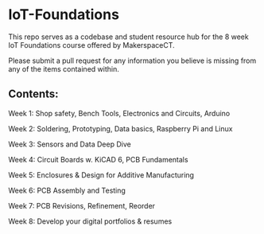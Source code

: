 # IoT-Foundations

This repo serves as a codebase and student resource hub for the 8 week IoT Foundations course offered by MakerspaceCT. 

Please submit a pull request for any information you believe is missing from any of the items contained within. 

## Contents:

Week 1: Shop safety, Bench Tools, Electronics and Circuits, Arduino

Week 2: Soldering, Prototyping, Data basics, Raspberry Pi and Linux

Week 3: Sensors and Data Deep Dive

Week 4: Circuit Boards w. KiCAD 6, PCB Fundamentals

Week 5: Enclosures & Design for Additive Manufacturing

Week 6: PCB Assembly and Testing

Week 7: PCB Revisions, Refinement, Reorder

Week 8: Develop your digital portfolios & resumes

